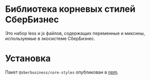 # Библиотека корневых стилей СберБизнес

Это набор less и js файлов, содержащих переменные и миксины, используемые в экосистеме СберБизнес.

# Установка

Пакет `@sberbusiness/core-styles` опубликован в [npm](https://www.npmjs.com/package/@sberbusiness/core-styles).
